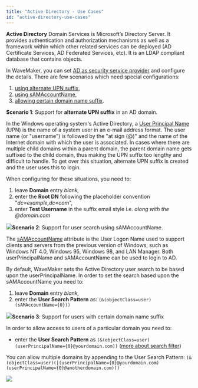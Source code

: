 ```yaml
---
title: "Active Directory - Use Cases"
id: "active-directory-use-cases"
---
```


**Active Directory** Domain Services is Microsoft’s Directory Server. It provides authentication and authorization mechanisms as well as a framework within which other related services can be deployed (AD Certificate Services, AD Federated Services, etc). It is an LDAP compliant database that contains objects.

In WaveMaker, you can set [AD as security service provider](/learn/app-development/app-security/authentication/#ad) and configure the details. There are few scenarios which need special configurations:

1. [using alternate UPN suffix](#multipleUPN),
2. [using sAMAccountName](#sAMAccountName),
3. [allowing certain domain name suffix](#domainname).

**Scenario 1**: Support for **alternate UPN suffix** in an AD domain.

In the Windows operating system's Active Directory, a [User Principal Name](https://msdn.microsoft.com/en-us/library/ms677605(v=vs.85).aspx) (UPN) is the name of a system user in an e-mail address format. The user name (or "username") is followed by the "at sign (@)" and the name of the Internet domain with which the user is associated. In cases where there are multiple child domains within a parent domain, the parent domain name gets suffixed to the child domain, thus making the UPN suffix too lengthy and difficult to handle. To get over this situation, alternate UPN suffix is created and the user uses this to login.

When configuring for these situations, you need to:

1. leave **Domain** entry _blank,_
2. enter the **Root DN** following the placeholder convention "_dc=example,dc=com_",
3. enter **Test Username** in the suffix email style i.e. _along with the @domain.com_

[![](/learn/assets/AD_case1-1.png)](/learn/assets/AD_case1-1.png)**Scenario 2**: Support for user search using sAMAccountName.

The [sAMAccountName](https://msdn.microsoft.com/en-us/library/ms677605(v=vs.85).aspx#sAMAccountName) attribute is the User Logon Name used to support clients and servers from the previous version of Windows, such as Windows NT 4.0, Windows 95, Windows 98, and LAN Manager. Both userPrincipalName and sAMAccountName can be used to login to AD.

By default, WaveMaker sets the Active Directory user search to be based upon the userPrincipalName. In order to set the search based upon the sAMAccountName you need to:

1. leave **Domain** entry _blank,_
2. enter the **User Search Pattern** as: `(&(objectClass=user)(sAMAccountName={0}))`

[![](/learn/assets/AD_case2-1.png)](/learn/assets/AD_case2-1.png)**Scenario 3**: Support for users with certain domain name suffix

In order to allow access to users of a particular domain you need to:

- enter the **User Search Pattern** as `(&(objectClass=user)(userPrincipalName={0}@yourdomain.com))` ([more about search filter](https://msdn.microsoft.com/en-us/library/aa746475(v=vs.85).aspx))

You can allow multiple domains by appending to the User Search Pattern: `(&(objectClass=user)(|(userPrincipalName={0}@yourdomain.com)(userPrincipalName={0}@anotherdomain.com)))`

[![](/learn/assets/AD_case3-1.png)](/learn/assets/AD_case3-1.png)
